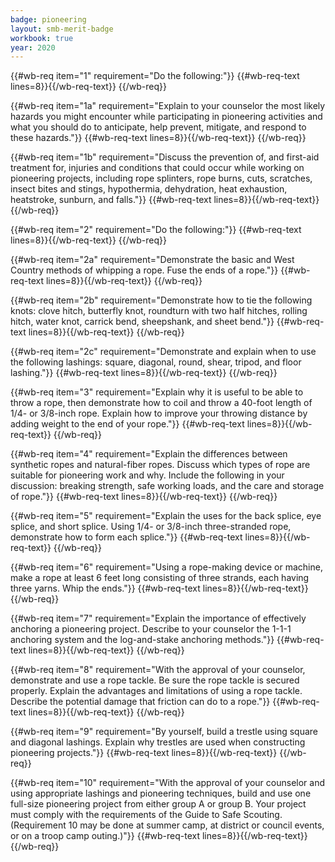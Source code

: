 ```yaml
---
badge: pioneering
layout: smb-merit-badge
workbook: true
year: 2020
---
```



{{#wb-req item="1" requirement="Do the following:"}}
{{#wb-req-text lines=8}}{{/wb-req-text}}
{{/wb-req}}

{{#wb-req item="1a" requirement="Explain to your counselor the most likely hazards you might encounter while participating in pioneering activities and what you should do to anticipate, help prevent, mitigate, and respond to these hazards."}}
{{#wb-req-text lines=8}}{{/wb-req-text}}
{{/wb-req}}

{{#wb-req item="1b" requirement="Discuss the prevention of, and first-aid treatment for, injuries and conditions that could occur while working on pioneering projects, including rope splinters, rope burns, cuts, scratches, insect bites and stings, hypothermia, dehydration, heat exhaustion, heatstroke, sunburn, and falls."}}
{{#wb-req-text lines=8}}{{/wb-req-text}}
{{/wb-req}}

{{#wb-req item="2" requirement="Do the following:"}}
{{#wb-req-text lines=8}}{{/wb-req-text}}
{{/wb-req}}

{{#wb-req item="2a" requirement="Demonstrate the basic and West Country methods of whipping a rope. Fuse the ends of a rope."}}
{{#wb-req-text lines=8}}{{/wb-req-text}}
{{/wb-req}}

{{#wb-req item="2b" requirement="Demonstrate how to tie the following knots: clove hitch, butterfly knot, roundturn with two half hitches, rolling hitch, water knot, carrick bend, sheepshank, and sheet bend."}}
{{#wb-req-text lines=8}}{{/wb-req-text}}
{{/wb-req}}

{{#wb-req item="2c" requirement="Demonstrate and explain when to use the following lashings: square, diagonal, round, shear, tripod, and floor lashing."}}
{{#wb-req-text lines=8}}{{/wb-req-text}}
{{/wb-req}}

{{#wb-req item="3" requirement="Explain why it is useful to be able to throw a rope, then demonstrate how to coil and throw a 40-foot length of 1/4- or 3/8-inch rope. Explain how to improve your throwing distance by adding weight to the end of your rope."}}
{{#wb-req-text lines=8}}{{/wb-req-text}}
{{/wb-req}}

{{#wb-req item="4" requirement="Explain the differences between synthetic ropes and natural-fiber ropes. Discuss which types of rope are suitable for pioneering work and why. Include the following in your discussion: breaking strength, safe working loads, and the care and storage of rope."}}
{{#wb-req-text lines=8}}{{/wb-req-text}}
{{/wb-req}}

{{#wb-req item="5" requirement="Explain the uses for the back splice, eye splice, and short splice. Using 1/4- or 3/8-inch three-stranded rope, demonstrate how to form each splice."}}
{{#wb-req-text lines=8}}{{/wb-req-text}}
{{/wb-req}}

{{#wb-req item="6" requirement="Using a rope-making device or machine, make a rope at least 6 feet long consisting of three strands, each having three yarns. Whip the ends."}}
{{#wb-req-text lines=8}}{{/wb-req-text}}
{{/wb-req}}

{{#wb-req item="7" requirement="Explain the importance of effectively anchoring a pioneering project. Describe to your counselor the 1-1-1 anchoring system and the log-and-stake anchoring methods."}}
{{#wb-req-text lines=8}}{{/wb-req-text}}
{{/wb-req}}

{{#wb-req item="8" requirement="With the approval of your counselor, demonstrate and use a rope tackle. Be sure the rope tackle is secured properly. Explain the advantages and limitations of using a rope tackle. Describe the potential damage that friction can do to a rope."}}
{{#wb-req-text lines=8}}{{/wb-req-text}}
{{/wb-req}}

{{#wb-req item="9" requirement="By yourself, build a trestle using square and diagonal lashings. Explain why trestles are used when constructing pioneering projects."}}
{{#wb-req-text lines=8}}{{/wb-req-text}}
{{/wb-req}}

{{#wb-req item="10" requirement="With the approval of your counselor and using appropriate lashings and pioneering techniques, build and use one full-size pioneering project from either group A or group B. Your project must comply with the requirements of the Guide to Safe Scouting. (Requirement 10 may be done at summer camp, at district or council events, or on a troop camp outing.)"}}
{{#wb-req-text lines=8}}{{/wb-req-text}}
{{/wb-req}}
